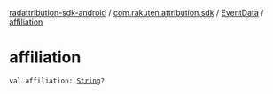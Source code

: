 [radattribution-sdk-android](../../index.md) / [com.rakuten.attribution.sdk](../index.md) / [EventData](index.md) / [affiliation](./affiliation.md)

# affiliation

`val affiliation: `[`String`](https://kotlinlang.org/api/latest/jvm/stdlib/kotlin/-string/index.html)`?`